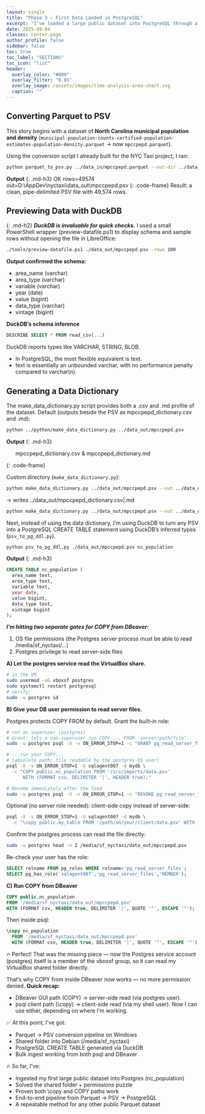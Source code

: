 ```yaml
---
layout: single
title: "Phase 3 — First Data Landed in PostgreSQL"
excerpt: "I’ve loaded a large public dataset into PostgreSQL through a clean, repeatable workflow. The process included acquiring the raw data in Parquet format, converting it to PSV with Python, generating a data dictionary for validation, configuring cross-platform file sharing between host and Debian VM, and bulk-loading into a newly built PostgreSQL table. Each step was designed for reproducibility and scalability — not a one-off test, but a full pipeline that establishes a solid foundation for future phases."
date: 2025-09-04
classes: center-page
author_profile: false
sidebar: false
toc: true
toc_label: "SECTIONS"
toc_icon: "list"
header:
  overlay_color: "#000"
  overlay_filter: "0.85"
  overlay_image: /assets/images/time-analysis-area-chart.svg
  caption: ""
---
```


## Converting Parquet to PSV
This story begins with a dataset of **North Carolina municipal population and density** (`municipal-population-counts-certified-population-estimates-population-density.parquet` → now `mpccpepd.parquet`).  

Using the conversion script I already built for the NYC Taxi project, I ran:

```bash
python parquet_to_psv.py ../data_in/mpccpepd.parquet --out-dir ../data_out --overwrite
```

**Output** 
{: .md-h3} 
OK rows=49574 out=D:\AppDev\nyctaxi\data_out\mpccpepd.psv
{: .code-frame}
Result: a clean, pipe-delimited PSV file with 49,574 rows.

## Previewing Data with DuckDB
{: .md-h2} 
***DuckDB is invaluable for quick checks.***
I used a small PowerShell wrapper (preview-datafile.ps1) to display schema and sample rows without opening the file in LibreOffice:

```bash
./tools/preview-datafile.ps1 ./data_out/mpccpepd.psv -rows 100
```

**Output confirmed the schema:**
- area_name (varchar)
- area_type (varchar)
- variable (varchar)
- year (date)
- value (bigint)
- data_type (varchar)
- vintage (bigint)

**DuckDB’s schema inference**
```sql
DESCRIBE SELECT * FROM read_csv(...)
```
DuckDB reports types like VARCHAR, STRING, BLOB.
- In PostgreSQL, the most flexible equivalent is text.
- text is essentially an unbounded varchar, with no performance penalty compared to varchar(n).

## Generating a Data Dictionary
The make_data_dictionary.py script provides both a .csv and .md profile of the dataset.
Default (outputs beside the PSV as mpccpepd_dictionary.csv and .md):
```bash
python ../python/make_data_dictionary.py ../data_out/mpccpepd.psv
```

**Output** 
{: .md-h3}
<ol>
mpccpepd_dictionary.csv &amp;
mpccpepd_dictionary.md
</ol>
{: .code-frame}

Custom directory (`make_data_dictionary.py`):
```bash
python make_data_dictionary.py ../data_out/mpccpepd.psv --out ../data_out
```
→ writes ../data_out/mpccpepd_dictionary.csv|.md
```bash
python make_data_dictionary.py ../data_out/mpccpepd.psv --out ../data_out/nc_muni_dict
```

Next, instead of using the data dictionary, I'm using DuckDB to turn any PSV into a PostgreSQL CREATE TABLE statement using DuckDB’s inferred types (`psv_to_pg_ddl.py`).
```bash
python psv_to_pg_ddl.py ./data_out/mpccpepd.psv nc_population
```

**Output** 
{: .md-h3} 
```sql
CREATE TABLE nc_population (
  area_name text,
  area_type text,
  variable text,
  year date,
  value bigint,
  data_type text,
  vintage bigint
);
```

***I'm hitting two separate gates for COPY from DBeaver:***
<ol>
  <li>OS file permissions (the Postgres server process must be able to read /media/sf_nyctaxi/...)</li>
  <li>Postgres privilege to read server-side files</li>
</ol>

**A) Let the postgres service read the VirtualBox share.**
```bash
# in the VM
sudo usermod -aG vboxsf postgres
sudo systemctl restart postgresql
# verify:
sudo -u postgres id
```

**B) Give your DB user permission to read server files.**

Postgres protects COPY FROM by default. Grant the built-in role:
```bash
# run as superuser (postgres)
# Grant: lets a non-superuser run COPY ... FROM 'server/path/file'
sudo -u postgres psql -X -v ON_ERROR_STOP=1 -c "GRANT pg_read_server_files TO sqlagent007;"

# ...run your COPY...
# (absolute path; file readable by the postgres OS user)
psql -X -v ON_ERROR_STOP=1 -U sqlagent007 -d mydb \
  -c "COPY public.nc_population FROM '/srv/imports/data.psv'
      WITH (FORMAT csv, DELIMITER '|', HEADER true);"

# Revoke immediately after the load
sudo -u postgres psql -X -v ON_ERROR_STOP=1 -c "REVOKE pg_read_server_files FROM sqlagent007;"
```

Optional (no server role needed): client-side copy instead of server-side:
```bash
psql -X -v ON_ERROR_STOP=1 -U sqlagent007 -d mydb \
  -c "\copy public.my_table FROM '/path/on/your/client/data.psv' WITH (FORMAT csv, DELIMITER '|', HEADER true)"
```

Confirm the postgres process can read the file directly:
```bash
sudo -u postgres head -n 2 /media/sf_nyctaxi/data_out/mpccpepd.psv
```
Re-check your user has the role:
```sql
SELECT rolname FROM pg_roles WHERE rolname='pg_read_server_files';
SELECT pg_has_role('sqlagent007','pg_read_server_files','MEMBER');
```

**C) Run COPY from DBeaver**
```sql
COPY public.nc_population
FROM '/media/sf_nyctaxi/data_out/mpccpepd.psv'
WITH (FORMAT csv, HEADER true, DELIMITER '|', QUOTE '"', ESCAPE '"');
```

Then inside psql:
```sql
\copy nc_population
  FROM '/media/sf_nyctaxi/data_out/mpccpepd.psv'
  WITH (FORMAT csv, HEADER true, DELIMITER '|', QUOTE '"', ESCAPE '"');
```


🔥 Perfect! That was the missing piece — now the Postgres service account (postgres) itself is a member of the vboxsf group, so it can read my VirtualBox shared folder directly.

That’s why COPY from inside DBeaver now works — no more permission denied.
**Quick recap:**
- DBeaver GUI path (COPY) → server-side read (via postgres user).
- psql client path (\copy) → client-side read (via my shell user).
Now I can use either, depending on where I'm working.

✅ At this point, I've got:

- Parquet → PSV conversion pipeline on Windows
- Shared folder into Debian (/media/sf_nyctaxi)
- PostgreSQL CREATE TABLE generated via DuckDB
- Bulk ingest working from both psql and DBeaver

🔥 So far, I've:

- Ingested my first large public dataset into Postgres (nc_population)
- Solved the shared folder + permissions puzzle
- Proven both \copy and COPY paths work
- End-to-end pipeline from Parquet → PSV → PostgreSQL
- A repeatable method for any other public Parquet dataset